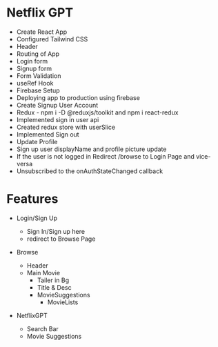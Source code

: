 # Netflix GPT

 - Create React App
 - Configured Tailwind CSS
 - Header
 - Routing of App
 - Login form
 - Signup form
 - Form Validation
 - useRef Hook
 - Firebase Setup
 - Deploying app to production using firebase
 - Create Signup User Account
 - Redux - npm i -D @reduxjs/toolkit and npm i react-redux
 - Implemented sign in user api
 - Created redux store with userSlice
 - Implemented Sign out
 - Update Profile
 - Sign up user displayName and profile picture update
 - If the user is not logged in Redirect /browse to Login Page and vice-versa
 - Unsubscribed to the onAuthStateChanged callback

 # Features

   - Login/Sign Up
     - Sign In/Sign up here
     - redirect to Browse Page 
    
  - Browse
     - Header
     - Main Movie
       - Tailer in Bg
       - Title & Desc
       - MovieSuggestions
         - MovieLists

   - NetflixGPT
     - Search Bar
     - Movie Suggestions      
         